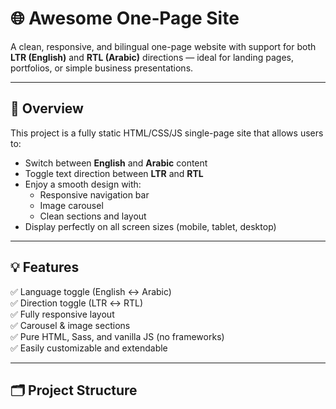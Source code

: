 # 🌐 Awesome One‑Page Site

A clean, responsive, and bilingual one-page website with support for both **LTR (English)** and **RTL (Arabic)** directions — ideal for landing pages, portfolios, or simple business presentations.

---

## 🎯 Overview

This project is a fully static HTML/CSS/JS single-page site that allows users to:

- Switch between **English** and **Arabic** content
- Toggle text direction between **LTR** and **RTL**
- Enjoy a smooth design with:
  - Responsive navigation bar
  - Image carousel
  - Clean sections and layout
- Display perfectly on all screen sizes (mobile, tablet, desktop)

---

## 💡 Features

✅ Language toggle (English ↔️ Arabic)  
✅ Direction toggle (LTR ↔️ RTL)  
✅ Fully responsive layout  
✅ Carousel & image sections  
✅ Pure HTML, Sass, and vanilla JS (no frameworks)  
✅ Easily customizable and extendable

---

## 🗂️ Project Structure

